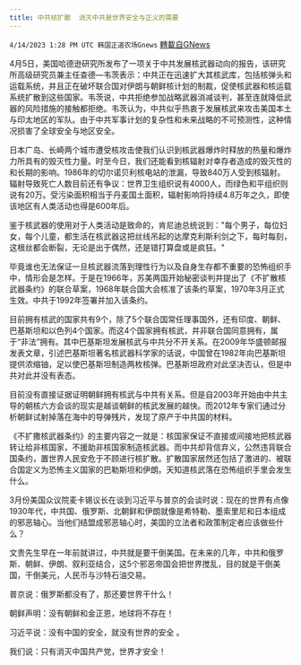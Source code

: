 ```yaml
---
title: 中共核扩散  消灭中共是世界安全与正义的需要
---
```

`4/14/2023 1:28 PM UTC 韩国正道农场Gnews` [轉載自GNews](https://gnews.org/articles/1109143)

4月5日，美国哈德逊研究所发布了一项关于中共发展核武器动向的报告，该研究所高级研究员兼主任查德—韦茨表示：中共正在迅速扩大其核武库，包括核弹头和运载系统，并且正在破坏联合国对伊朗与朝鲜核计划的制裁，促使核武器和核运载系统扩散到这些国家。韦茨说，中共拒绝参加战略武器消减谈判，甚至连就降低武器的风险措施的接触都拒绝。韦茨认为，中共似乎热衷于发展核武来攻击美国本土与印太地区的军队。由于中共军事计划的复杂性和未来战略的不可预测性，这种情况损害了全球安全与地区安全。

日本广岛、长崎两个城市遭受核攻击使我们认识到核武器爆炸时释放的热量和爆炸力所具有的毁灭性力量。时至今日，我们还能看到核辐射对幸存者造成的毁灭性的和长期的影响。1986年的切尔诺贝利核电站的泄漏，导致840万人受到核辐射。辐射导致死亡人数目前还有争议：世界卫生组织说有4000人，而绿色和平组织则说有20万。受污染面积相当于丹麦国土面积，辐射影响将持续4.8万年之久，即使该地区有人类活动也得是600年后。

鉴于核武器的使用对于人类活动是致命的，肯尼迪总统说到："每个男子，每位妇女，每个儿童，都生活在核武器这把丝线吊起的达摩克利斯利剑之下，每时每刻，这根丝都会断裂，无论是出于偶然，还是错打算盘或是疯狂。"

毕竟谁也无法保证一旦核武器流落到理性行为以及自身生存都不重要的恐怖组织手中，情形会是怎样。于是在1966年，苏美两国开始秘密谈判并提出了《不扩散核武器条约》的联合草案，1968年联合国大会核准了该条约草案，1970年3月正式生效。中共于1992年签署并加入该条约。

目前拥有核武的国家共有9个，除了5个联合国常任理事国外，还有印度、朝鲜、巴基斯坦和以色列4个国家。而这4个国家拥有核武，并非联合国同意拥有，属于“非法”拥有。其中巴基斯坦发展核武与中共分不开关系。在2009年华盛顿邮报发表文章，引述巴基斯坦著名核武器科学家的话说，中国曾在1982年向巴基斯坦提供浓缩铀，足以使巴基斯坦制造两枚核弹。巴基斯坦政府对此坚决否认，但是中共对此并没有表态。

目前没有直接证据证明朝鲜拥有核武与中共有关系。但是自2003年开始由中共主导的朝核六方会谈的现实是越谈朝鲜的核武发展的越快。而2012年专家们通过分析朝鲜试射掉落在海中的导弹残片，发现了原产于中共国的材料。

《不扩撒核武器条约》的主要内容之一就是：核国家保证不直接或间接地把核武器转让给非核国家，不援助非核国家制造核武器。而中共却背信弃义，公然违背联合国条约，置世界人民安危于不顾进行核扩散。扩散国家居然还包括了激进的、被联合国定义为恐怖主义国家的巴勒斯坦和伊朗。天知道核武落在恐怖组织手里会发生什么。

3月份美国众议院麦卡锡议长在谈到习近平与普京的会谈时说：现在的世界有点像1930年代，中共国、俄罗斯、北朝鲜和伊朗就像是希特勒、墨索里尼和日本组成的邪恶轴心。当他们结盟成邪恶轴心时，美国的立法者和政策制定者应该做些什么？

文贵先生早在一年前就讲过，中共就是要干倒美国。在未来的几年，中共和俄罗斯、朝鲜、伊朗、叙利亚结合，这5个邪恶帝国会把世界搅乱，目的就是干倒美国，干倒美元，人民币与沙特石油交易。

普京说：俄罗斯都没有了，那还要世界干什么！

朝鲜声明：没有朝鲜和金正恩，地球将不存在！

习近平说：没有中国的安全，就没有世界的安全 。

我们说：只有消灭中国共产党，世界才安全！
